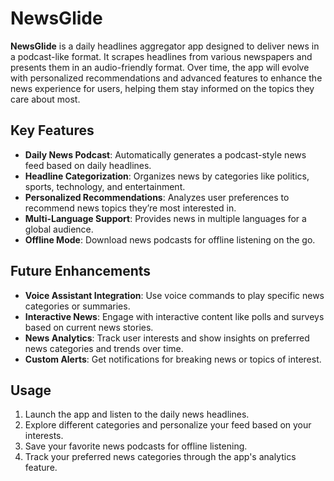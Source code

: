 # NewsGlide

**NewsGlide** is a daily headlines aggregator app designed to deliver news in a podcast-like format. It scrapes headlines from various newspapers and presents them in an audio-friendly format. Over time, the app will evolve with personalized recommendations and advanced features to enhance the news experience for users, helping them stay informed on the topics they care about most.

## Key Features

- **Daily News Podcast**: Automatically generates a podcast-style news feed based on daily headlines.
- **Headline Categorization**: Organizes news by categories like politics, sports, technology, and entertainment.
- **Personalized Recommendations**: Analyzes user preferences to recommend news topics they’re most interested in.
- **Multi-Language Support**: Provides news in multiple languages for a global audience.
- **Offline Mode**: Download news podcasts for offline listening on the go.

## Future Enhancements

- **Voice Assistant Integration**: Use voice commands to play specific news categories or summaries.
- **Interactive News**: Engage with interactive content like polls and surveys based on current news stories.
- **News Analytics**: Track user interests and show insights on preferred news categories and trends over time.
- **Custom Alerts**: Get notifications for breaking news or topics of interest.

## Usage

1. Launch the app and listen to the daily news headlines.
2. Explore different categories and personalize your feed based on your interests.
3. Save your favorite news podcasts for offline listening.
4. Track your preferred news categories through the app's analytics feature.
